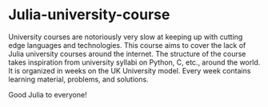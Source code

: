 # Julia-university-course

University courses are notoriously very slow at keeping up with cutting edge languages and technologies. This course aims to cover the lack of Julia university courses around the internet. The structure of the course takes inspiration from university syllabi on Python, C, etc., around the world. It is organized in weeks on the UK University model. Every week contains learning material, problems, and solutions.

Good Julia to everyone!
